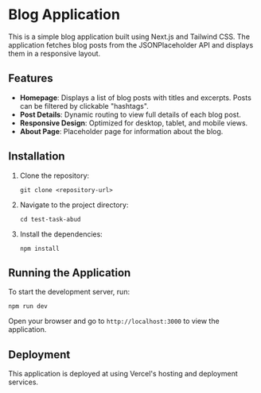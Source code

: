 # Blog Application

This is a simple blog application built using Next.js and Tailwind CSS. The application fetches blog posts from the JSONPlaceholder API and displays them in a responsive layout.

## Features

- **Homepage**: Displays a list of blog posts with titles and excerpts. Posts can be filtered by clickable "hashtags".
- **Post Details**: Dynamic routing to view full details of each blog post.
- **Responsive Design**: Optimized for desktop, tablet, and mobile views.
- **About Page**: Placeholder page for information about the blog.

## Installation

1. Clone the repository:
   ```
   git clone <repository-url>
   ```
2. Navigate to the project directory:
   ```
   cd test-task-abud
   ```
3. Install the dependencies:
   ```
   npm install
   ```

## Running the Application

To start the development server, run:
```
npm run dev
```
Open your browser and go to `http://localhost:3000` to view the application.

## Deployment

This application is deployed at using Vercel's hosting and deployment services.